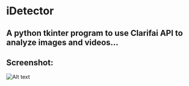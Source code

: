 # iDetector
## A python tkinter program to use Clarifai API to analyze images and videos... 

## Screenshot:
![Alt text](https://user-images.githubusercontent.com/22708662/30632176-b75d329c-9dd6-11e7-9041-7c11539afcf6.png?raw=true "GUI window of iDetector.")
